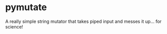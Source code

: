 pymutate
========

A really simple string mutator that takes piped input and messes it up... for science!